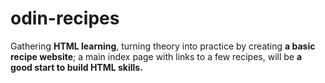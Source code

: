 # odin-recipes
Gathering **HTML learning**, turning theory into practice by creating **a basic recipe website**; a main index page with links to a few recipes, will be **a good start to build HTML skills.**
